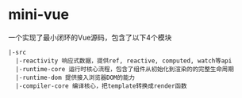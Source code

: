 # mini-vue

一个实现了最小闭环的Vue源码，包含了以下4个模块

```
|-src
  |-reactivity 响应式数据，提供ref, reactive, computed, watch等api
  |-runtime-core 运行时核心流程，包含了组件从初始化到渲染的的完整生命周期
  |-runtime-dom 提供接入浏览器DOM的能力
  |-compiler-core 编译核心，把template转换成render函数
```

